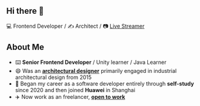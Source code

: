## Hi there 👋

<!--
**GinkoTyping/GinkoTyping** is a ✨ _special_ ✨ repository because its `README.md` (this file) appears on your GitHub profile.

Here are some ideas to get you started:

- 🔭 I’m currently working on ...
- 🌱 I’m currently learning ...
- 👯 I’m looking to collaborate on ...
- 🤔 I’m looking for help with ...
- 💬 Ask me about ...
- 📫 How to reach me: ...
- 😄 Pronouns: ...
- ⚡ Fun fact: ...
[![Anurag's GitHub stats](https://github-readme-stats.vercel.app/api?username=GinkoTyping)](https://github.com/anuraghazra/github-readme-stats)
[![Top Langs](https://github-readme-stats.vercel.app/api/top-langs/?username=GinkoTyping)](https://github.com/anuraghazra/github-readme-stats)<br>
-->
💻 Frontend Developer / ✍️ Architect / 📷 [Live Streamer](https://live.bilibili.com/3640586)
## About Me
- ⌨️ **Senior Frontend Developer** / Unity learner / Java Learner
- 😄 Was an [**architectural designer**](https://github.com/GinkoTyping/architecture/blob/main/readme.md) primarily engaged in industrial architectural design from 2015
- 🏃 Began my career as a software developer entirely through **self-study** since 2020 and then joined **Huawei** in Shanghai
- ✈️ Now work as an freelancer, [**open to work**](https://www.upwork.com/freelancers/~01758e5baf6b633c80)
